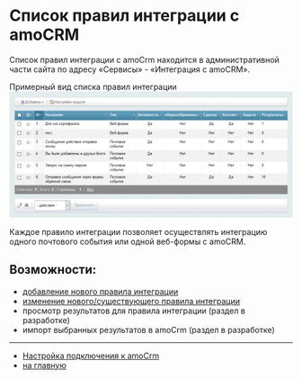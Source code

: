 # Список правил интеграции с amoCRM
Список правил интеграции с amoCrm находится в административной части сайта по адресу «Сервисы» - «Интеграция с amoCRM».

Примерный вид списка правил интеграции 
![Общие настройки](./rules/r1.png)

Каждое правило интеграции позволяет осуществлять интеграцию одного почтового события или одной веб-формы с amoCRM.

## Возможности:
* [добавление нового правила интеграции](./rules/add.md)
* [изменение нового/существующего правила интеграции](./rules/update.md)
* просмотр результатов для правила интеграции (раздел в разработке)
* импорт выбранных результатов в amoCrm (раздел в разработке)
---
* [Настройка подключения к amoCrm](./settings.md)
* [на главную](./README.MD)